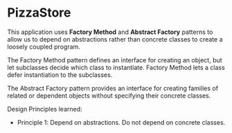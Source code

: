 # PizzaStore

This application uses **Factory Method** and **Abstract Factory** patterns to allow us to depend on abstractions rather than concrete classes to create a loosely coupled program.

The Factory Method pattern defines an interface for creating an object, but let subclasses decide which class to instantiate. Factory Method lets a class defer instantiation to the subclasses.

The Abstract Factory pattern provides an interface for creating families of related or dependent objects without specifying their concrete classes.

Design Principles learned:

- Principle 1: Depend on abstractions. Do not depend on concrete classes.
